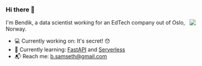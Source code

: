 ### Hi there 👋

<!-- TODO: Add hide_rank=true when https://github.com/anuraghazra/github-readme-stats/pull/110 is merged. -->
<img align="right" src="https://github-readme-stats.vercel.app/api?username=bsamseth&show_icons=true&count_private=true&theme=dracula&hide_title=true" />

I'm Bendik, a data scientist working for an EdTech company out of Oslo, Norway.

- :computer: Currently working on: It's secret! :hushed:
- :notebook_with_decorative_cover: Currently learning: [FastAPI](https://fastapi.tiangolo.com/) and [Serverless](https://www.serverless.com/)
- :mailbox_with_mail: Reach me: [b.samseth@gmail.com](mailto:b.samseth@gmail.com)

<!--
**bsamseth/bsamseth** is a ✨ _special_ ✨ repository because its `README.md` (this file) appears on your GitHub profile.

Here are some ideas to get you started:

- 🔭 I’m currently working on ...
- 🌱 I’m currently learning ...
- 👯 I’m looking to collaborate on ...
- 🤔 I’m looking for help with ...
- 💬 Ask me about ...
- 📫 How to reach me: ...
- 😄 Pronouns: ...
- ⚡ Fun fact: ...
-->

<img width="1" height="1" src="http://hits.dwyl.com/bsamseth/bsamseth.svg"/>
